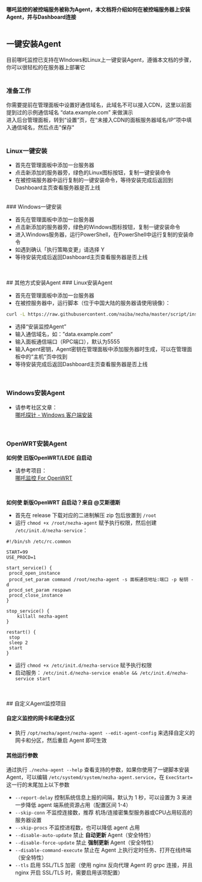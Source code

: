 **哪吒监控的被控端服务被称为Agent，本文档将介绍如何在被控端服务器上安装Agent，并与Dashboard连接**  
<br/>
## 一键安装Agent

目前哪吒监控已支持在WIndows和Linux上一键安装Agent，遵循本文档的步骤，你可以很轻松的在服务器上部署它  
<br/>
### 准备工作

你需要提前在管理面板中设置好通信域名，此域名不可以接入CDN，这里以前面提到过的示例通信域名 “data.example.com” 来做演示  
进入后台管理面板，转到“设置”页，在“未接入CDN的面板服务器域名/IP”项中填入通信域名，然后点击"保存"  
<br/>
### Linux一键安装

* 首先在管理面板中添加一台服务器
* 点击新添加的服务器旁，绿色的Linux图标按钮，复制一键安装命令
* 在被控端服务器中运行复制的一键安装命令，等待安装完成后返回到Dashboard主页查看服务器是否上线  
<br/>
###  Windows一键安装

* 首先在管理面板中添加一台服务器
* 点击新添加的服务器旁，绿色的Windows图标按钮，复制一键安装命令
* 进入Windows服务器，运行PowerShell，在PowerShell中运行复制的安装命令
* 如遇到确认「执行策略变更」请选择 Y
* 等待安装完成后返回Dashboard主页查看服务器是否上线  
<br/>  
<br/>
## 其他方式安装Agent  
### Linux安装Agent  

* 首先在管理面板中添加一台服务器  
* 在被控服务器中，运行脚本（位于中国大陆的服务器请使用镜像）：
```bash
curl -L https://raw.githubusercontent.com/naiba/nezha/master/script/install.sh  -o nezha.sh && chmod +x nezha.sh && sudo ./nezha.sh

```  
* 选择“安装监控Agent”  
* 输入通信域名，如：”data.example.com“  
* 输入面板通信端口（RPC端口），默认为5555  
* 输入Agent密钥，Agent密钥在管理面板中添加服务器时生成，可以在管理面板中的“主机”页中找到  
* 等待安装完成后返回Dashboard主页查看服务器是否上线  
<br/>  

### Windows安装Agent  

- 请参考社区文章：  
[哪吒探针 - Windows 客户端安装](https://nyko.me/2020/12/13/nezha-windows-client.html)  
<br/>  

### OpenWRT安装Agent  

**如何使 旧版OpenWRT/LEDE 自启动**  
- 请参考项目：  
[哪吒监控 For OpenWRT](https://github.com/Erope/openwrt_nezha)  
<br/>

**如何使 新版OpenWRT 自启动？来自 @艾斯德斯**  
* 首先在 release 下载对应的二进制解压 zip 包后放置到 `/root`  
* 运行 `chmod +x /root/nezha-agent` 赋予执行权限，然后创建 `/etc/init.d/nezha-service`：

```shell
#!/bin/sh /etc/rc.common

START=99
USE_PROCD=1

start_service() {
 procd_open_instance
 procd_set_param command /root/nezha-agent -s 面板通信地址:端口 -p 秘钥 -d
 procd_set_param respawn
 procd_close_instance
}

stop_service() {
    killall nezha-agent
}

restart() {
 stop
 sleep 2
 start
}
```

* 运行 `chmod +x /etc/init.d/nezha-service` 赋予执行权限  
* 启动服务： `/etc/init.d/nezha-service enable && /etc/init.d/nezha-service start`  
<br/>  
<br/>
## 自定义Agent监控项目

#### 自定义监控的网卡和硬盘分区

* 执行 `/opt/nezha/agent/nezha-agent --edit-agent-config` 来选择自定义的网卡和分区，然后重启 Agent 即可生效

#### 其他运行参数

通过执行 `./nezha-agent --help` 查看支持的参数，如果你使用了一键脚本安装Agent，可以编辑 `/etc/systemd/system/nezha-agent.service`，在 `ExecStart=` 这一行的末尾加上以下参数

- `--report-delay` 控制系统信息上报的间隔，默认为 1 秒，可以设置为 3 来进一步降低 agent 端系统资源占用（配置区间 1-4）
- `--skip-conn` 不监控连接数，推荐 机场/连接密集型服务器或CPU占用较高的服务器设置
- `--skip-procs` 不监控进程数，也可以降低 agent 占用
- `--disable-auto-update` 禁止 **自动更新** Agent（安全特性）
- `--disable-force-update` 禁止 **强制更新** Agent（安全特性）
- `--disable-command-execute` 禁止在 Agent 上执行定时任务、打开在线终端（安全特性）
- `--tls` 启用 SSL/TLS 加密（使用 nginx 反向代理 Agent 的 grpc 连接，并且 nginx 开启 SSL/TLS 时，需要启用该项配置）